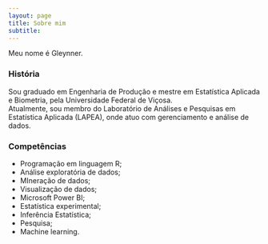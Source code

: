 ```yaml
---
layout: page
title: Sobre mim
subtitle: 
---
```


Meu nome é Gleynner.


### História  

Sou graduado em Engenharia de Produção e mestre em Estatística Aplicada e Biometria, pela Universidade Federal de Viçosa.  
Atualmente, sou membro do Laboratório de Análises e Pesquisas em Estatística Aplicada (LAPEA), onde atuo com gerenciamento e 
análise de dados. 


### Competências
- Programação em linguagem R; 
- Análise exploratória de dados;
- MIneração de dados;
- Visualização de dados;
- Microsoft Power BI;
- Estatística experimental;
- Inferência Estatística;
- Pesquisa;
- Machine learning.

